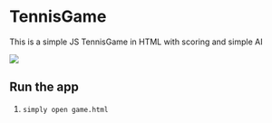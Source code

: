 # TennisGame

This is a simple JS TennisGame in HTML with scoring and simple AI

![](http://i.imgur.com/undefined.png)

## Run the app
1. `simply open game.html` 
